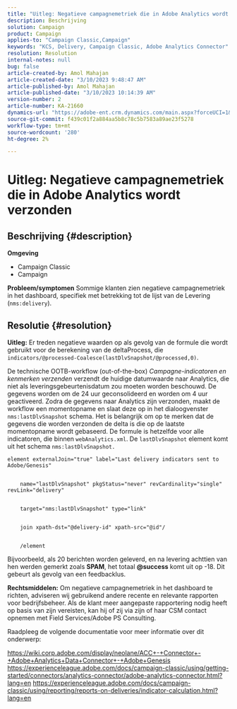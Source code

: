 ```yaml
---
title: "Uitleg: Negatieve campagnemetriek die in Adobe Analytics wordt verzonden"
description: Beschrijving
solution: Campaign
product: Campaign
applies-to: "Campaign Classic,Campaign"
keywords: "KCS, Delivery, Campaign Classic, Adobe Analytics Connector"
resolution: Resolution
internal-notes: null
bug: false
article-created-by: Amol Mahajan
article-created-date: "3/10/2023 9:48:47 AM"
article-published-by: Amol Mahajan
article-published-date: "3/10/2023 10:14:39 AM"
version-number: 2
article-number: KA-21660
dynamics-url: "https://adobe-ent.crm.dynamics.com/main.aspx?forceUCI=1&pagetype=entityrecord&etn=knowledgearticle&id=41f1a0bd-28bf-ed11-83ff-6045bd006268"
source-git-commit: f439c01f2a884aa5b8c78c5b7583a89ae23f5278
workflow-type: tm+mt
source-wordcount: '280'
ht-degree: 2%

---
```


# Uitleg: Negatieve campagnemetriek die in Adobe Analytics wordt verzonden

## Beschrijving {#description}

<b>Omgeving</b>
- Campaign Classic
- Campaign



<b>Probleem/symptomen</b>
Sommige klanten zien negatieve campagnemetriek in het dashboard, specifiek met betrekking tot de lijst van de Levering (`nms:delivery`).


## Resolutie {#resolution}

<b>Uitleg:</b>
Er treden negatieve waarden op als gevolg van de formule die wordt gebruikt voor de berekening van de deltaProcess, die `indicators/@processed-Coalesce(lastDlvSnapshot/@processed,0)`.

De technische OOTB-workflow (out-of-the-box) *Campagne-indicatoren en kenmerken verzenden* verzendt de huidige datumwaarde naar Analytics, die niet als leveringsgebeurtenisdatum zou moeten worden beschouwd. De gegevens worden om de 24 uur geconsolideerd en worden om 4 uur geactiveerd. Zodra de gegevens naar Analytics zijn verzonden, maakt de workflow een momentopname en slaat deze op in het dialoogvenster `nms:lastDlvSnapshot` schema. Het is belangrijk om op te merken dat de gegevens die worden verzonden de delta is die op de laatste momentopname wordt gebaseerd. De formule is hetzelfde voor alle indicatoren, die binnen `webAnalytics.xml`. De `lastDlvSnapshot` element komt uit het schema `nms:lastDlvSnapshot.`




```
element externalJoin="true" label="Last delivery indicators sent to Adobe/Genesis"


    name="lastDlvSnapshot" pkgStatus="never" revCardinality="single" revLink="delivery"


    target="nms:lastDlvSnapshot" type="link"


    join xpath-dst="@delivery-id" xpath-src="@id"/


    /element
```


Bijvoorbeeld, als 20 berichten worden geleverd, en na levering achttien van hen werden gemerkt zoals <b>SPAM</b>, het totaal <b>@success</b> komt uit op -18. Dit gebeurt als gevolg van een feedbacklus.

<b>Rechtsmiddelen:</b>
Om negatieve campagnemetriek in het dashboard te richten, adviseren wij gebruikend andere recente en relevante rapporten voor bedrijfsbeheer. Als de klant meer aangepaste rapportering nodig heeft op basis van zijn vereisten, kan hij of zij via zijn of haar CSM contact opnemen met Field Services/Adobe PS Consulting.

Raadpleeg de volgende documentatie voor meer informatie over dit onderwerp:

https://wiki.corp.adobe.com/display/neolane/ACC+-+Connector+-+Adobe+Analytics+Data+Connector+-+Adobe+Genesis https://experienceleague.adobe.com/docs/campaign-classic/using/getting-started/connectors/analytics-connector/adobe-analytics-connector.html?lang=en https://experienceleague.adobe.com/docs/campaign-classic/using/reporting/reports-on-deliveries/indicator-calculation.html?lang=en
